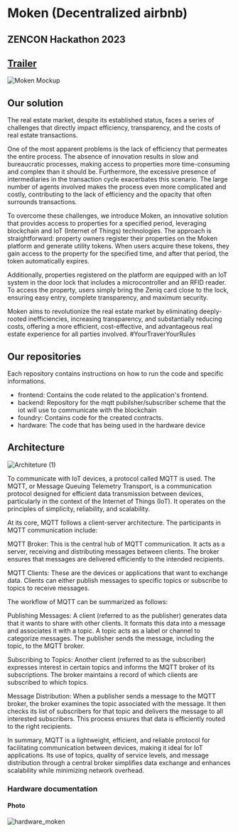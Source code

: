 # Moken (Decentralized airbnb)
## ZENCON Hackathon 2023
## [Trailer]()

![Moken Mockup](https://github.com/Moken-DApp-Zeniq/.github/assets/99221221/3620b42d-4aea-4054-abbd-c34ac5377805)

## Our solution
The real estate market, despite its established status, faces a series of challenges that directly impact efficiency, transparency, and the costs of real estate transactions.

One of the most apparent problems is the lack of efficiency that permeates the entire process. The absence of innovation results in slow and bureaucratic processes, making access to properties more time-consuming and complex than it should be. Furthermore, the excessive presence of intermediaries in the transaction cycle exacerbates this scenario. The large number of agents involved makes the process even more complicated and costly, contributing to the lack of efficiency and the opacity that often surrounds transactions.

To overcome these challenges, we introduce Moken, an innovative solution that provides access to properties for a specified period, leveraging blockchain and IoT (Internet of Things) technologies. The approach is straightforward: property owners register their properties on the Moken platform and generate utility tokens. When users acquire these tokens, they gain access to the property for the specified time, and after that period, the token automatically expires.

Additionally, properties registered on the platform are equipped with an IoT system in the door lock that includes a microcontroller and an RFID reader. To access the property, users simply bring the Zeniq card close to the lock, ensuring easy entry, complete transparency, and maximum security.

Moken aims to revolutionize the real estate market by eliminating deeply-rooted inefficiencies, increasing transparency, and substantially reducing costs, offering a more efficient, cost-effective, and advantageous real estate experience for all parties involved. #YourTraverYourRules

## Our repositories

Each repository contains instructions on how to run the code and specific informations.
- frontend: Contains the code related to the application's frontend.
- backend: Repository for the mqtt pubilsher/subscriber scheme that the iot will use to communicate with the blockchain
- foundry: Contains code for the created contracts.
- hardware: The code that has being used in the hardware device

## Architecture

![Architeture (1)](https://github.com/Moken-DApp-Zeniq/.github/assets/99221221/ccd2bd74-e0ab-4870-95d8-648aac435a93)

To communicate with IoT devices, a protocol called MQTT is used. The MQTT, or Message Queuing Telemetry Transport, is a communication protocol designed for efficient data transmission between devices, particularly in the context of the Internet of Things (IoT). It operates on the principles of simplicity, reliability, and scalability.

At its core, MQTT follows a client-server architecture. The participants in MQTT communication include:

MQTT Broker: This is the central hub of MQTT communication. It acts as a server, receiving and distributing messages between clients. The broker ensures that messages are delivered efficiently to the intended recipients.

MQTT Clients: These are the devices or applications that want to exchange data. Clients can either publish messages to specific topics or subscribe to topics to receive messages.

The workflow of MQTT can be summarized as follows:

Publishing Messages: A client (referred to as the publisher) generates data that it wants to share with other clients. It formats this data into a message and associates it with a topic. A topic acts as a label or channel to categorize messages. The publisher sends the message, including the topic, to the MQTT broker.

Subscribing to Topics: Another client (referred to as the subscriber) expresses interest in certain topics and informs the MQTT broker of its subscriptions. The broker maintains a record of which clients are subscribed to which topics.

Message Distribution: When a publisher sends a message to the MQTT broker, the broker examines the topic associated with the message. It then checks its list of subscribers for that topic and delivers the message to all interested subscribers. This process ensures that data is efficiently routed to the right recipients.


In summary, MQTT is a lightweight, efficient, and reliable protocol for facilitating communication between devices, making it ideal for IoT applications. Its use of topics, quality of service levels, and message distribution through a central broker simplifies data exchange and enhances scalability while minimizing network overhead.

### Hardware documentation

#### Photo
![hardware_moken](https://github.com/Moken-DApp-Zeniq/.github/assets/99221221/c1f456e6-17b6-4848-a434-9519500c1bbe)
